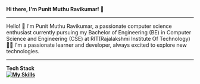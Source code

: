 <b>Hi there, I'm Punit Muthu Ravikumar! </b>👋<br> 

-------------------------------------

Hello! 👋 I'm Punit Muthu Ravikumar, a passionate computer science enthusiast currently pursuing my Bachelor of Engineering (BE) in Computer Science and Engineering (CSE) at RIT(Rajalakshmi Institute Of Technology)<br>
👨‍💻 I'm a passionate learner and developer, always excited to explore new technologies.

------------------------------------
<b>Tech Stack<br>
[![My Skills](https://skillicons.dev/icons?i=html,py,mysql)](https://skillicons.dev)
